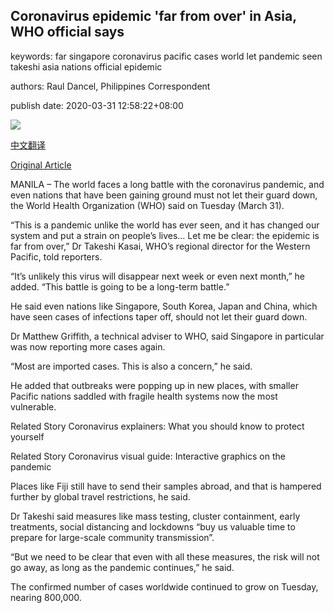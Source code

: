 ## Coronavirus epidemic 'far from over' in Asia, WHO official says

keywords: far singapore coronavirus pacific cases world let pandemic seen takeshi asia nations official epidemic

authors: Raul Dancel, Philippines Correspondent

publish date: 2020-03-31 12:58:22+08:00

![](https://www.straitstimes.com/sites/default/files/styles/x_large/public/articles/2020/03/31/ab_distancing_310320.jpg?itok=wWb1Uvxw)

[中文翻译](Coronavirus%20epidemic%20%27far%20from%20over%27%20in%20Asia%2C%20WHO%20official%20says_zh.md)

[Original Article](https://www.straitstimes.com/asia/east-asia/coronavirus-epidemic-far-from-over-in-asia-who-official-says)

MANILA – The world faces a long battle with the coronavirus pandemic, and even nations that have been gaining ground must not let their guard down, the World Health Organization (WHO) said on Tuesday (March 31).

“This is a pandemic unlike the world has ever seen, and it has changed our system and put a strain on people’s lives… Let me be clear: the epidemic is far from over,” Dr Takeshi Kasai, WHO’s regional director for the Western Pacific, told reporters.

“It’s unlikely this virus will disappear next week or even next month,” he added. “This battle is going to be a long-term battle.”

He said even nations like Singapore, South Korea, Japan and China, which have seen cases of infections taper off, should not let their guard down.

Dr Matthew Griffith, a technical adviser to WHO, said Singapore in particular was now reporting more cases again.

“Most are imported cases. This is also a concern,” he said.

He added that outbreaks were popping up in new places, with smaller Pacific nations saddled with fragile health systems now the most vulnerable.

Related Story Coronavirus explainers: What you should know to protect yourself

Related Story Coronavirus visual guide: Interactive graphics on the pandemic

Places like Fiji still have to send their samples abroad, and that is hampered further by global travel restrictions, he said.

Dr Takeshi said measures like mass testing, cluster containment, early treatments, social distancing and lockdowns “buy us valuable time to prepare for large-scale community transmission”.

“But we need to be clear that even with all these measures, the risk will not go away, as long as the pandemic continues,” he said.

The confirmed number of cases worldwide continued to grow on Tuesday, nearing 800,000.